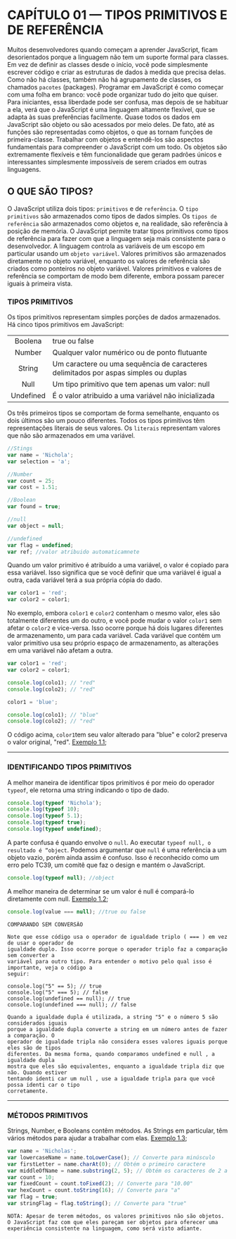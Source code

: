 # CAPÍTULO 01 — TIPOS PRIMITIVOS E DE REFERÊNCIA

Muitos desenvolvedores quando começam a aprender JavaScript, ficam desorientados porque a linguagem não tem um suporte formal para classes. Em vez de definir as classes desde o início, você pode simplesmente escrever código e criar as estruturas de dados à medida que precisa delas. Como não há classes, também não há agrupamento de classes, os chamados `pacotes` (packages). Programar em JavaScript é como começar com uma folha em branco: você pode organizar tudo do jeito que quiser. Para iniciantes, essa liberdade pode ser confusa, mas depois de se habituar a ela, verá que o JavaScript é uma linguagem altamente flexível, que se adapta às suas preferências facilmente.
Quase todos os dados em JavaScript são objeto ou são acessados por meio deles. De fato, até as funções são representadas como objetos, o que as tornam funções de primeira-classe. Trabalhar com objetos e entendê-los são aspectos fundamentais para compreender o JavaScript com um todo. Os objetos são extremamente flexíveis e têm funcionalidade que geram padrões únicos e interessantes simplesmente impossíveis de serem criados em outras linguagens.

## O QUE SÃO TIPOS?

O JavaScript utiliza dois tipos: `primitivos` e de `referência`. O `tipo primitivos` são armazenados como tipos de dados simples. Os `tipos de referência` são armazenados como objetos e, na realidade, são referência à posição de memória. O JavaScript permite tratar tipos primitivos como tipos de referência para fazer com que a linguagem seja mais consistente para o desenvolvedor. A linguagem controla as variáveis de um escopo em particular usando um `objeto variável`. Valores primitivos são armazenados diretamente no objeto variável, enquanto os valores de referência são criados como ponteiros no objeto variável. Valores primitivos e valores de referência se comportam de modo bem diferente, embora possam parecer iguais à primeira vista.

### TIPOS PRIMITIVOS

Os tipos primitivos representam simples porções de dados armazenados. Há cinco tipos primitivos em JavaScript:

|           |                                                                                     |
| :-------: | :---------------------------------------------------------------------------------- |
|  Boolena  | true ou false                                                                       |
|  Number   | Qualquer valor numérico ou de ponto flutuante                                       |
|  String   | Um caractere ou uma sequência de caracteres delimitados por aspas simples ou duplas |
|   Null    | Um tipo primitivo que tem apenas um valor: null                                     |
| Undefined | É o valor atribuido a uma variável não inicializada                                 |

Os três primeiros tipos se comportam de forma semelhante, enquanto os dois últimos são um pouco diferentes. Todos os tipos primitivos têm representações literais de seus valores. Os `literais` representam valores que não são armazenados em uma variável.

```js
//Stings
var name = 'Nichola';
var selection = 'a';

//Number
var count = 25;
var cost = 1.51;

//Boolean
var found = true;

//null
var object = null;

//undefined
var flag = undefined;
var ref; //valor atribuido automaticamnete
```

Quando um valor primitivo é atribuído a uma variável, o valor é copiado para essa variável. Isso significa que se você definir que uma variável é igual a outra, cada variável terá a sua própria cópia do dado.

```js
var color1 = 'red';
var color2 = color1;
```

No exemplo, embora `color1` e `color2` contenham o mesmo valor, eles são totalmente diferentes um do outro, e você pode mudar o valor `color1` sem afetar o `color2` e vice-versa. Isso ocorre porque há dois lugares diferentes de armazenamento, um para cada variável.
Cada variável que contém um valor primitivo usa seu próprio espaço de armazenamento, as alterações em uma variável não afetam a outra.

```js
var color1 = 'red';
var color2 = color1;

console.log(colo1); // "red"
console.log(colo2); // "red"

color1 = 'blue';

console.log(colo1); // "blue"
console.log(colo2); // "red"
```

O código acima, `color1`tem seu valor alterado para "blue" e color2 preserva o valor original, "red". [Exemplo 1.1](/capitulo01/exemplos/ex1/ex1.1.js);

---

### IDENTIFICANDO TIPOS PRIMITIVOS

A melhor maneira de identificar tipos primitivos é por meio do operador `typeof`, ele retorna uma string indicando o tipo de dado.

```js
console.log(typeof 'Nichola');
console.log(typeof 10);
console.log(typeof 5.1);
console.log(typeof true);
console.log(typeof undefined);
```

A parte confusa é quando envolve o `null`. Ao executar `typeof null, o resultado é “object`. Podemos argumentar que `null` é uma referência a um objeto vazio, porém ainda assim é confuso. Isso é reconhecido como um erro pelo TC39, um comitê que faz o design e mantém o JavaScript.

```js
console.log(typeof null); //object
```

A melhor maneira de determinar se um valor é null é compará-lo diretamente com null. [Exemplo 1.2](/capitulo01/exemplos/ex1/ex1.2.js);

```js
console.log(value === null); //true ou false
```

```text
COMPARANDO SEM CONVERSÃO

Note que esse código usa o operador de igualdade triplo ( === ) em vez de usar o operador de
igualdade duplo. Isso ocorre porque o operador triplo faz a comparação sem converter a
variável para outro tipo. Para entender o motivo pelo qual isso é importante, veja o código a
seguir:

console.log("5" == 5); // true
console.log("5" === 5); // false
console.log(undefined == null); // true
console.log(undefined === null); // false

Quando a igualdade dupla é utilizada, a string "5" e o número 5 são considerados iguais
porque a igualdade dupla converte a string em um número antes de fazer a comparação. O
operador de igualdade tripla não considera esses valores iguais porque eles são de tipos
diferentes. Da mesma forma, quando comparamos undefined e null , a igualdade dupla
mostra que eles são equivalentes, enquanto a igualdade tripla diz que não. Quando estiver
tentando identi car um null , use a igualdade tripla para que você possa identi car o tipo
corretamente.
```

---

### MÉTODOS PRIMITIVOS

Strings, Number, e Booleans contêm métodos. As Strings em particular, têm vários métodos para ajudar a trabalhar com elas.
[Exemplo 1.3](/capitulo01/exemplos/ex1/ex1.3.js);

```js
var name = 'Nicholas';
var lowercaseName = name.toLowerCase(); // Converte para minúsculo
var firstLetter = name.charAt(0); // Obtém o primeiro caractere
var middleOfName = name.substring(2, 5); // Obtém os caracteres de 2 a 4
var count = 10;
var fixedCount = count.toFixed(2); // Converte para "10.00"
var hexCount = count.toString(16); // Converte para "a"
var flag = true;
var stringFlag = flag.toString(); // Converte para "true"
```

`NOTA: Apesar de terem métodos, os valores primitivos não são objetos. O JavaScript faz com que eles pareçam ser objetos para oferecer uma experiência consistente na linguagem, como será visto adiante.`
